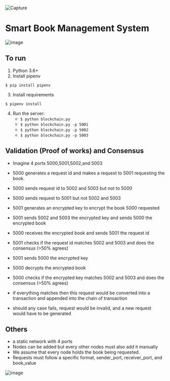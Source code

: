 ![Capture](https://user-images.githubusercontent.com/77586278/112199065-284ef680-8be4-11eb-9831-5477cb48d433.PNG)
# Smart Book Management System

![image](https://base.imgix.net/files/base/ebm/mhlnews/image/2019/04/mhlnews_10632_blockchain_2.png?auto=format&fit=crop&h=432&w=768)

## To run
1. Python 3.6+
2. Install pipenv
```
$ pip install pipenv 
```
3. Install requirements  
```
$ pipenv install 
``` 

4. Run the server:
    * `$ python blockchain.py` 
    * `$ python blockchain.py -p 5001`
    * `$ python blockchain.py -p 5002`
    * `$ python blockchain.py -p 5003`
    
## Validation (Proof of works) and Consensus

- Imagine 4 ports 5000,5001,5002,and 5003
- 5000 generates a request id and makes a request to 5001 requesting the book. 
- 5000 sends request id to 5002 and 5003 but not to 5000
- 5000 sends request to 5001 but not 5002 and 5003
- 5001 generates an encrypted key to encrypt the book 5000 requested
- 5001 sends 5002 and 5003 the encrypted key and sends 5000 the encrypted book
- 5000 receives the encrypted book and sends 5001 the request id
- 5001 checks if the request id matches 5002 and 5003 and does the consensus (>50% agrees)
- 5001 sends 5000 the encrypted key
- 5000 decrypts the encrypted book
- 5000 checks if the encrypted key matches 5002 and 5003 and does the consensus (>50% agrees)
- if everything matches then this request would be converted into a transaction and appended into the chain of transaction

- should any case fails, request would be invalid, and a new request would have to be generated 

## Others

- a static network with 4 ports 
- Nodes can be added but every other nodes must also add it manually
- We assume that every node holds the book being requested. 
- Requests must follow a specific format, sender_port, receiver_port, and book_value

![image](https://ibb.co/QHFdYf4)
